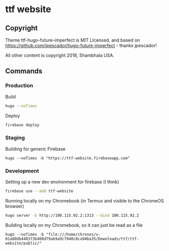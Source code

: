 # ttf website

## Copyright 

Theme ttf-hugo-future-imperfect is MIT LIcensed, and based on https://github.com/jpescador/hugo-future-imperfect - thanks jpescador!

All other content is copyright 2018, Shambhala USA.

## Commands

### Production


Build

```sh
hugo --noTimes
```

Deploy

```sh
firebase deploy
```

### Staging

Building for generic Firebase

```
hugo --noTimes -b "https://ttf-website.firebaseapp.com"
```

### Development

Setting up a new dev environment for firebase (I think)

```sh
firebase use --add ttf-website
```

Running locally on my Chromebook (in Termux and visible to the ChromeOS browser)

```sh
hugo server -b http://100.115.92.2:1313 --bind 100.115.92.2
```

Building locally on my Chromebook, so it can just be read as a file

```
hugo --noTimes -b "file:///home/chronos/u-01a80db448373b460d79ab9a9c7948c8ca94ba35/Downloads/ttf/ttf-website/public/"
```
